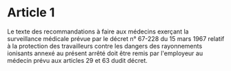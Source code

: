 # Article 1

Le texte des recommandations à faire aux médecins exerçant la surveillance médicale prévue par le décret n° 67-228 du 15 mars 1967 relatif à la protection des travailleurs contre les dangers des rayonnements ionisants annexé au présent arrêté doit être remis par l'employeur au médecin prévu aux articles 29 et 63 dudit décret.
